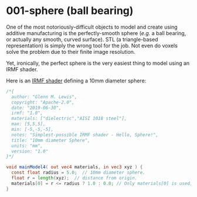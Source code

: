 # 001-sphere (ball bearing)

One of the most notoriously-difficult objects to model and create using additive manufacturing 
is the perfectly-smooth sphere (*e.g.* a ball bearing, or actually any smooth, curved surface).
STL (a triangle-based representation) is simply the wrong tool for the job.
Not even do voxels solve the problem due to their finite image resolution.

Yet, ironically, the perfect sphere is the very easiest thing to model using an IRMF shader.

Here is an [IRMF shader](sphere.irmf) defining a 10mm diameter sphere:

```glsl
/*{
  author: "Glenn M. Lewis",
  copyright: "Apache-2.0",
  date: "2019-06-30",
  irmf: "1.0",
  materials: ["dielectric","AISI 1018 steel"],
  max: [5,5,5],
  min: [-5,-5,-5],
  notes: "Simplest-possible IRMF shader - Hello, Sphere!",
  title: "10mm diameter Sphere",
  units: "mm",
  version: "1.0"
}*/

void mainModel4( out vec4 materials, in vec3 xyz ) {
  const float radius = 5.0;  // 10mm diameter sphere.
  float r = length(xyz);  // distance from origin.
  materials[0] = r <= radius ? 1.0 : 0.0; // Only materials[0] is used; the others are ignored.
}
```

